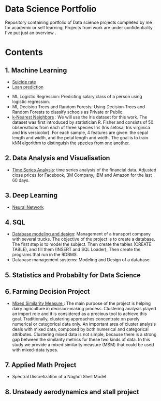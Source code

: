 # Data Science Portfolio



Repository containing portfolio of Data science projects completed by me for academic or self learning. Projects from work are under confidentiality I've put just an overview .



# Contents
##  1. Machine Learning

* [Suicide rate](https://github.com/lounissi1/Portfolio/blob/main/suicide_rates/suicide_rate_investigation.ipynb)
* [Loan prediction](https://github.com/lounissi1/Portfolio/blob/main/Loan-classification/ML-Loan-classification.ipynb)
- ML Logistic Regression: Predicting salary class of a person using logistic regression.
- ML Decision Trees and Random Forests: Using Decision Trees and Random Forests to classify schools as Private or Public.
- [k-Nearest Neighbors](https://github.com/lounissi1/Portfolio/blob/main/k-Nearest%20Neighbors/k-Nearest%20Neighbors.ipynb) : We will use the Iris dataset for this work. The dataset was first introduced by statistician R. Fisher and consists of 50 observations from each of three species Iris (Iris setosa, Iris virginica and Iris versicolor). For each sample, 4 features are given: the sepal length and width, and the petal length and width. The goal is to train kNN algorithm to distinguish the species from one another.

## 2. Data Analysis and Visualisation
 * [Time Series Analysis](https://github.com/lounissi1/Portfolio/blob/main/Time%20Series%20Analysis/Time%20Series%20Analysis.ipynb): time series analysis of the financial data. Adjusted close prices for Facebook, 3M Company, IBM and Amazon for the last 60 days.


## 3. Deep Learning

* [Neural Network](https://github.com/lounissi1/Portfolio/blob/main/NeuralNetwork/NeuralNetwork.py)

## 4. SQL
* [Database modeling and design](https://github.com/lounissi1/Portfolio/blob/main/Database%20modeling%20and%20design/01_schema.sql): Management of a transport company with several trucks. The objective of the project is to create a database. The first step is to model the subject. Then create the tables (CREATE TABLE), and fill them (INSERT and SQL Loader), Then create the programs that run in the RDBMS.
* Database management systems: Modeling and Design of a database.

## 5. Statistics and Probabilty for Data Science
## 6. Farming Decision Project
* [Mixed Similarity Measure ](https://github.com/lounissi1/Portfolio/blob/main/Farming%20Decision%20Project/Lactanet_project_report.pdf): The main purpose of the project is helping dairy agriculture in decision-making process.  Clustering analysis played an import role and it is considered as a precious tool to achieve this goal.  Traditionally, clustering approaches concentrate on purely numerical or categorical data only.  An important area of cluster analysis deals with mixed data, composed by both numerical and categorical attributes. Clustering mixed data is not simple, because there is a strong gap between the similarity metrics for these two kinds of data.  In this study we provide a mixed similarity measure (MSM) that could be used with mixed-data types.
## 7. Applied Math Project
  * Spectral Discretization of a Naghdi Shell Model
## 8. Unsteady aerodynamics and stall project


